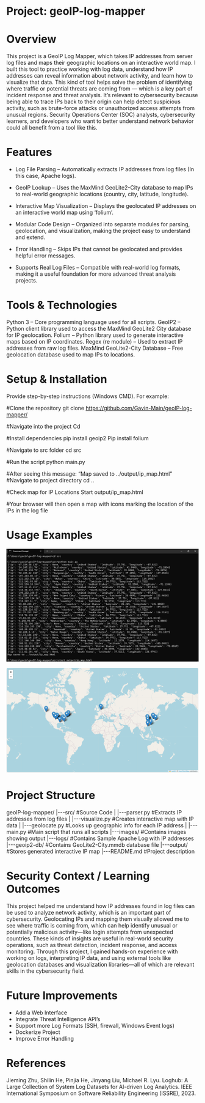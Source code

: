 # Project: geoIP-log-mapper
# Overview
This project is a GeoIP Log Mapper, which takes IP addresses from server log files and maps their geographic locations on an interactive world map. I built this tool to practice working with log data, understand how IP addresses can reveal information about network activity, and learn how to visualize that data. This kind of tool helps solve the problem of identifying where traffic or potential threats are coming from — which is a key part of incident response and threat analysis. It’s relevant to cybersecurity because being able to trace IPs back to their origin can help detect suspicious activity, such as brute-force attacks or unauthorized access attempts from unusual regions. Security Operations Center (SOC) analysts, cybersecurity learners, and developers who want to better understand network behavior could all benefit from a tool like this.

# Features
- Log File Parsing – Automatically extracts IP addresses from log files (In this case, Apache logs).

- GeoIP Lookup – Uses the MaxMind GeoLite2-City database to map IPs to real-world geographic locations (country, city, latitude, longitude).

- Interactive Map Visualization – Displays the geolocated IP addresses on an interactive world map using ‘folium’.

- Modular Code Design – Organized into separate modules for parsing, geolocation, and visualization, making the project easy to understand and extend.

- Error Handling – Skips IPs that cannot be geolocated and provides helpful error messages.

- Supports Real Log Files – Compatible with real-world log formats, making it a useful foundation for more advanced threat analysis projects.

# Tools & Technologies
Python 3 – Core programming language used for all scripts.
GeoIP2 – Python client library used to access the MaxMind GeoLite2 City database for IP geolocation.
Folium – Python library used to generate interactive maps based on IP coordinates.
Regex (re module) – Used to extract IP addresses from raw log files.
MaxMind GeoLite2-City Database – Free geolocation database used to map IPs to locations.

# Setup & Installation
Provide step-by-step instructions (Windows CMD). 
For example:

#Clone the repository
git clone
https://github.com/Gavin-Main/geoIP-log-mapper/

#Navigate into the project
Cd 

#Install dependencies
pip install geoip2
Pip install folium

#Navigate to src folder
cd src

#Run the script
python main.py

#After seeing this message: “Map saved to ../output/ip_map.html” #Navigate to project directory
cd ..

#Check map for IP Locations
Start output/ip_map.html

#Your browser will then open a map with icons marking the location of the IPs in the log file

# Usage Examples
![GeoIP Map Screenshot](images/OutputTerminal.png)

![GeoIP Map Screenshot](images/OutputMap.png)

# Project Structure
geoIP-log-mapper/
|---src/                   #Source Code
|   |---parser.py          #Extracts IP addresses from log files
|   |---visualize.py       #Creates interactive map with IP data
|   |---geolocate.py       #Looks up geographic info for each IP address
|   |---main.py            #Main script that runs all scripts
|---images/                #Contains images showing output
|---logs/                  #Contains Sample Apache Log with IP addresses
|---geoip2-db/             #Contains GeoLite2-City.mmdb database file
|---output/                #Stores generated interactive IP map
|---README.md              #Project description

# Security Context / Learning Outcomes
This project helped me understand how IP addresses found in log files can be used to analyze network activity, which is an important part of cybersecurity. Geolocating IPs and mapping them visually allowed me to see where traffic is coming from, which can help identify unusual or potentially malicious activity—like login attempts from unexpected countries. These kinds of insights are useful in real-world security operations, such as threat detection, incident response, and access monitoring. Through this project, I gained hands-on experience with working on logs, interpreting IP data, and using external tools like geolocation databases and visualization libraries—all of which are relevant skills in the cybersecurity field.

# Future Improvements
- Add a Web Interface
- Integrate Threat Intelligence API’s
- Support more Log Formats (SSH, firewall, Windows Event logs)
- Dockerize Project
- Improve Error Handling

# References
Jieming Zhu, Shilin He, Pinjia He, Jinyang Liu, Michael R. Lyu. Loghub: A Large Collection of System Log Datasets for AI-driven Log Analytics. IEEE International Symposium on Software Reliability Engineering (ISSRE), 2023.
